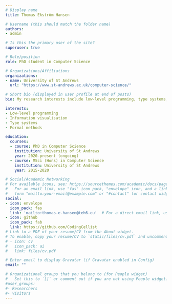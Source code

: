 ```yaml
---
# Display name
title: Thomas Ekström Hansen

# Username (this should match the folder name)
authors:
- admin

# Is this the primary user of the site?
superuser: true

# Role/position
role: PhD student in Computer Science

# Organizations/Affiliations
organizations:
- name: University of St Andrews
  url: "https://www.st-andrews.ac.uk/computer-science/"

# Short bio (displayed in user profile at end of posts)
bio: My research interests include low-level programming, type systems, and formal methods.

interests:
- Low-level programming
- Information visualisation
- Type systems
- Formal methods

education:
  courses:
  - course: PhD in Computer Science
    institution: University of St Andrews
    year: 2020-present (ongoing)
  - course: MSci (Hons) in Computer Science
    institution: University of St Andrews
    year: 2015-2020

# Social/Academic Networking
# For available icons, see: https://sourcethemes.com/academic/docs/page-builder/#icons
#   For an email link, use "fas" icon pack, "envelope" icon, and a link in the
#   form "mailto:your-email@example.com" or "#contact" for contact widget.
social:
- icon: envelope
  icon_pack: fas
  link: 'mailto:thomas-e-hansen@teh6.eu'  # For a direct email link, use "mailto:test@example.org".
- icon: github
  icon_pack: fab
  link: https://github.com/CodingCellist
# Link to a PDF of your resume/CV from the About widget.
# To enable, copy your resume/CV to `static/files/cv.pdf` and uncomment the lines below.
# - icon: cv
#   icon_pack: ai
#   link: files/cv.pdf

# Enter email to display Gravatar (if Gravatar enabled in Config)
email: ""

# Organizational groups that you belong to (for People widget)
#   Set this to `[]` or comment out if you are not using People widget.
#user_groups:
#- Researchers
#- Visitors
---
```


